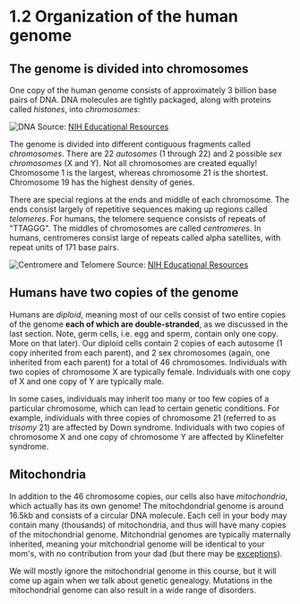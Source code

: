 # 1.2 Organization of the human genome

## The genome is divided into chromosomes

One copy of the human genome consists of approximately 3 billion base pairs of DNA. DNA molecules are tightly packaged, along with proteins called *histones*, into *chromosomes*:

![DNA](images/Chromosome.jpg)
Source: [NIH Educational Resources](https://www.genome.gov/genetics-glossary/Chromosome)

The genome is divided into different contiguous fragments called *chromosomes*. There are 22 *autosomes* (1 through 22) and 2 possible *sex chromosomes* (X and Y).
Not all chromosomes are created equally! Chromosome 1 is the largest, whereas chromosome 21 is the shortest. Chromosome 19 has the highest density of genes. 

There are special regions at the ends and middle of each chromosome. The ends consist largely of repetitive sequences making up regions called *telomeres*. For humans, the telomere sequence consists of repeats of "TTAGGG". The middles of chromosomes are called *centromeres*. In humans, centromeres consist large of repeats called alpha satellites, with repeat units of 171 base pairs.

![Centromere and Telomere](images/Centromere.jpg)
Source: [NIH Educational Resources](https://www.genome.gov/genetics-glossary/Centromere)

## Humans have two copies of the genome

Humans are *diploid*, meaning most of our cells consist of two entire copies of the genome **each of which are double-stranded**, as we discussed in the last section. Note, germ cells, i.e. egg and sperm, contain only one copy. More on that later). Our diploid cells contain 2 copies of each autosome (1 copy inherited from each parent), and 2 sex chromosomes (again, one inherited from each parent) for a total of 46 chromosomes. Individuals with two copies of chromosome X are typically female. Individuals with one copy of X and one copy of Y are typically male.

In some cases, individuals may inherit too many or too few copies of a particular chromosome, which can lead to certain genetic conditions. For example, individuals with three copies of chromosome 21 (referred to as *trisomy* 21) are affected by Down syndrome. Individuals with two copies of chromosome X and one copy of chromosome Y are affected by Klinefelter syndrome.

## Mitochondria

In addition to the 46 chromosome copies, our cells also have *mitochondria*, which actually has its own genome! The mitochdondrial genome is around 16.5kb and consists of a circular DNA molecule. Each cell in your body may contain many (thousands) of mitochondria, and thus will have many copies of the mitochondrial genome. Mitchondrial genomes are typically maternally inherited, meaning your mitchondrial genome will be identical to your mom's, with no contribution from your dad (but there may be [exceptions](https://www.nature.com/articles/d41586-019-00093-1)).

We will mostly ignore the mitochondrial genome in this course, but it will come up again when we talk about genetic genealogy. Mutations in the mitochondrial genome can also result in a wide range of disorders.
